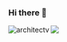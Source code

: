 ### Hi there 👋

<div style="display: flex;">
    <div>
        <img align="left" src="https://github-readme-stats.vercel.app/api?username=architectv&show_icons=true&layout=compact" alt="architectv" />
    </div>
    <div>
        <img align="left" src="https://github-readme-stats.vercel.app/api/top-langs/?username=architectv&&langs_count=8&layout=compact" />
    </div>
</div>

<!--
**architectv/architectv** is a ✨ _special_ ✨ repository because its `README.md` (this file) appears on your GitHub profile.

Here are some ideas to get you started:

- 🔭 I’m currently working on ...
- 🌱 I’m currently learning ...
- 👯 I’m looking to collaborate on ...
- 🤔 I’m looking for help with ...
- 💬 Ask me about ...
- 📫 How to reach me: ...
- 😄 Pronouns: ...
- ⚡ Fun fact: ...
-->
